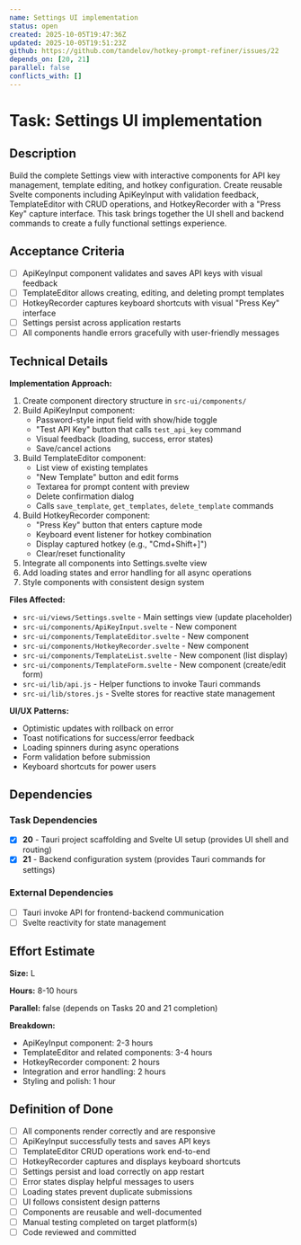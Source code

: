 ```yaml
---
name: Settings UI implementation
status: open
created: 2025-10-05T19:47:36Z
updated: 2025-10-05T19:51:23Z
github: https://github.com/tandelov/hotkey-prompt-refiner/issues/22
depends_on: [20, 21]
parallel: false
conflicts_with: []
---
```


# Task: Settings UI implementation

## Description

Build the complete Settings view with interactive components for API key management, template editing, and hotkey configuration. Create reusable Svelte components including ApiKeyInput with validation feedback, TemplateEditor with CRUD operations, and HotkeyRecorder with a "Press Key" capture interface. This task brings together the UI shell and backend commands to create a fully functional settings experience.

## Acceptance Criteria

- [ ] ApiKeyInput component validates and saves API keys with visual feedback
- [ ] TemplateEditor allows creating, editing, and deleting prompt templates
- [ ] HotkeyRecorder captures keyboard shortcuts with visual "Press Key" interface
- [ ] Settings persist across application restarts
- [ ] All components handle errors gracefully with user-friendly messages

## Technical Details

**Implementation Approach:**
1. Create component directory structure in `src-ui/components/`
2. Build ApiKeyInput component:
   - Password-style input field with show/hide toggle
   - "Test API Key" button that calls `test_api_key` command
   - Visual feedback (loading, success, error states)
   - Save/cancel actions
3. Build TemplateEditor component:
   - List view of existing templates
   - "New Template" button and edit forms
   - Textarea for prompt content with preview
   - Delete confirmation dialog
   - Calls `save_template`, `get_templates`, `delete_template` commands
4. Build HotkeyRecorder component:
   - "Press Key" button that enters capture mode
   - Keyboard event listener for hotkey combination
   - Display captured hotkey (e.g., "Cmd+Shift+]")
   - Clear/reset functionality
5. Integrate all components into Settings.svelte view
6. Add loading states and error handling for all async operations
7. Style components with consistent design system

**Files Affected:**
- `src-ui/views/Settings.svelte` - Main settings view (update placeholder)
- `src-ui/components/ApiKeyInput.svelte` - New component
- `src-ui/components/TemplateEditor.svelte` - New component
- `src-ui/components/HotkeyRecorder.svelte` - New component
- `src-ui/components/TemplateList.svelte` - New component (list display)
- `src-ui/components/TemplateForm.svelte` - New component (create/edit form)
- `src-ui/lib/api.js` - Helper functions to invoke Tauri commands
- `src-ui/lib/stores.js` - Svelte stores for reactive state management

**UI/UX Patterns:**
- Optimistic updates with rollback on error
- Toast notifications for success/error feedback
- Loading spinners during async operations
- Form validation before submission
- Keyboard shortcuts for power users

## Dependencies

### Task Dependencies
- [x] **20** - Tauri project scaffolding and Svelte UI setup (provides UI shell and routing)
- [x] **21** - Backend configuration system (provides Tauri commands for settings)

### External Dependencies
- [ ] Tauri invoke API for frontend-backend communication
- [ ] Svelte reactivity for state management

## Effort Estimate

**Size:** L

**Hours:** 8-10 hours

**Parallel:** false (depends on Tasks 20 and 21 completion)

**Breakdown:**
- ApiKeyInput component: 2-3 hours
- TemplateEditor and related components: 3-4 hours
- HotkeyRecorder component: 2 hours
- Integration and error handling: 2 hours
- Styling and polish: 1 hour

## Definition of Done

- [ ] All components render correctly and are responsive
- [ ] ApiKeyInput successfully tests and saves API keys
- [ ] TemplateEditor CRUD operations work end-to-end
- [ ] HotkeyRecorder captures and displays keyboard shortcuts
- [ ] Settings persist and load correctly on app restart
- [ ] Error states display helpful messages to users
- [ ] Loading states prevent duplicate submissions
- [ ] UI follows consistent design patterns
- [ ] Components are reusable and well-documented
- [ ] Manual testing completed on target platform(s)
- [ ] Code reviewed and committed
